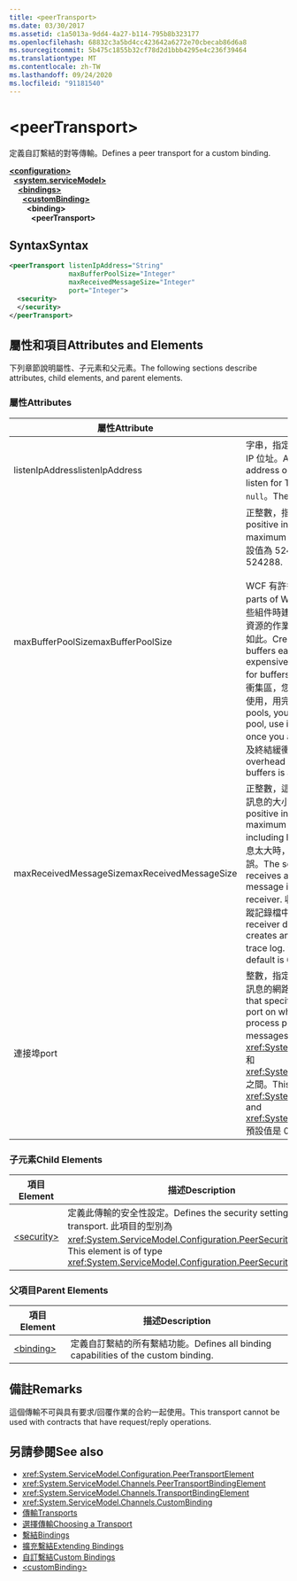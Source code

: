 ```yaml
---
title: <peerTransport>
ms.date: 03/30/2017
ms.assetid: c1a5013a-9dd4-4a27-b114-795b8b323177
ms.openlocfilehash: 68832c3a5bd4cc423642a6272e70cbecab86d6a8
ms.sourcegitcommit: 5b475c1855b32cf78d2d1bbb4295e4c236f39464
ms.translationtype: MT
ms.contentlocale: zh-TW
ms.lasthandoff: 09/24/2020
ms.locfileid: "91181540"
---
```

# \<peerTransport>

<span data-ttu-id="fe4c2-101">定義自訂繫結的對等傳輸。</span><span class="sxs-lookup"><span data-stu-id="fe4c2-101">Defines a peer transport for a custom binding.</span></span>  
  
[**\<configuration>**](../configuration-element.md)\
&nbsp;&nbsp;[**\<system.serviceModel>**](system-servicemodel.md)\
&nbsp;&nbsp;&nbsp;&nbsp;[**\<bindings>**](bindings.md)\
&nbsp;&nbsp;&nbsp;&nbsp;&nbsp;&nbsp;[**\<customBinding>**](custombinding.md)\
&nbsp;&nbsp;&nbsp;&nbsp;&nbsp;&nbsp;&nbsp;&nbsp;**\<binding>**\
&nbsp;&nbsp;&nbsp;&nbsp;&nbsp;&nbsp;&nbsp;&nbsp;&nbsp;&nbsp;**\<peerTransport>**  
  
## <a name="syntax"></a><span data-ttu-id="fe4c2-102">Syntax</span><span class="sxs-lookup"><span data-stu-id="fe4c2-102">Syntax</span></span>  
  
```xml  
<peerTransport listenIpAddress="String"
               maxBufferPoolSize="Integer"
               maxReceivedMessageSize="Integer"
               port="Integer">
  <security>
  </security>
</peerTransport>
```  
  
## <a name="attributes-and-elements"></a><span data-ttu-id="fe4c2-103">屬性和項目</span><span class="sxs-lookup"><span data-stu-id="fe4c2-103">Attributes and Elements</span></span>  

 <span data-ttu-id="fe4c2-104">下列章節說明屬性、子元素和父元素。</span><span class="sxs-lookup"><span data-stu-id="fe4c2-104">The following sections describe attributes, child elements, and parent elements.</span></span>  
  
### <a name="attributes"></a><span data-ttu-id="fe4c2-105">屬性</span><span class="sxs-lookup"><span data-stu-id="fe4c2-105">Attributes</span></span>  
  
|<span data-ttu-id="fe4c2-106">屬性</span><span class="sxs-lookup"><span data-stu-id="fe4c2-106">Attribute</span></span>|<span data-ttu-id="fe4c2-107">描述</span><span class="sxs-lookup"><span data-stu-id="fe4c2-107">Description</span></span>|  
|---------------|-----------------|  
|<span data-ttu-id="fe4c2-108">listenIpAddress</span><span class="sxs-lookup"><span data-stu-id="fe4c2-108">listenIpAddress</span></span>|<span data-ttu-id="fe4c2-109">字串，指定對等節點接聽 TCP 訊息的 IP 位址。</span><span class="sxs-lookup"><span data-stu-id="fe4c2-109">A string that specifies an IP address on which the peer node will listen for TCP messages.</span></span> <span data-ttu-id="fe4c2-110">預設值為 `null`。</span><span class="sxs-lookup"><span data-stu-id="fe4c2-110">The default is `null`.</span></span>|  
|<span data-ttu-id="fe4c2-111">maxBufferPoolSize</span><span class="sxs-lookup"><span data-stu-id="fe4c2-111">maxBufferPoolSize</span></span>|<span data-ttu-id="fe4c2-112">正整數，指定緩衝集區的大小上限。</span><span class="sxs-lookup"><span data-stu-id="fe4c2-112">A positive integer that specifies the maximum size of the buffer pool.</span></span> <span data-ttu-id="fe4c2-113">預設值為 524288。</span><span class="sxs-lookup"><span data-stu-id="fe4c2-113">The default is 524288.</span></span><br /><br /> <span data-ttu-id="fe4c2-114">WCF 有許多組件會使用緩衝區。</span><span class="sxs-lookup"><span data-stu-id="fe4c2-114">Many parts of WCF use buffers.</span></span> <span data-ttu-id="fe4c2-115">每次使用這些組件時建立並終結緩衝區是高度耗費資源的作業，回收緩衝區的記憶體也是如此。</span><span class="sxs-lookup"><span data-stu-id="fe4c2-115">Creating and destroying buffers each time they are used is expensive, and garbage collection for buffers is also expensive.</span></span> <span data-ttu-id="fe4c2-116">有了緩衝集區，您就可以從集區取出緩衝區來使用，用完後再還給集區，</span><span class="sxs-lookup"><span data-stu-id="fe4c2-116">With buffer pools, you can take a buffer from the pool, use it, and return it to the pool once you are done.</span></span> <span data-ttu-id="fe4c2-117">因此可以避免建立及終結緩衝區的負荷。</span><span class="sxs-lookup"><span data-stu-id="fe4c2-117">Thus the overhead in creating and destroying buffers is avoided.</span></span>|  
|<span data-ttu-id="fe4c2-118">maxReceivedMessageSize</span><span class="sxs-lookup"><span data-stu-id="fe4c2-118">maxReceivedMessageSize</span></span>|<span data-ttu-id="fe4c2-119">正整數，這個正整數會定義包含標頭之訊息的大小上限 (以位元組為單位)。</span><span class="sxs-lookup"><span data-stu-id="fe4c2-119">A positive integer that defines the maximum message size in bytes including headers.</span></span> <span data-ttu-id="fe4c2-120">當對收件者而言訊息太大時，寄件者便會收到 SOAP 錯誤。</span><span class="sxs-lookup"><span data-stu-id="fe4c2-120">The sender of a message receives a SOAP fault when the message is too large for the receiver.</span></span> <span data-ttu-id="fe4c2-121">收件者會捨棄訊息，然後在追蹤記錄檔中建立此事件的項目。</span><span class="sxs-lookup"><span data-stu-id="fe4c2-121">The receiver drops the message and creates an entry of the event in the trace log.</span></span> <span data-ttu-id="fe4c2-122">預設值為 65536。</span><span class="sxs-lookup"><span data-stu-id="fe4c2-122">The default is 65536.</span></span>|  
|<span data-ttu-id="fe4c2-123">連接埠</span><span class="sxs-lookup"><span data-stu-id="fe4c2-123">port</span></span>|<span data-ttu-id="fe4c2-124">整數，指定這個繫結處理對等通道 TCP 訊息的網路介面連接埠。</span><span class="sxs-lookup"><span data-stu-id="fe4c2-124">An integer that specifies the network interface port on which this binding will process peer channel TCP messages.</span></span> <span data-ttu-id="fe4c2-125">這個值必須介於 <xref:System.Net.IPEndPoint.MinPort> 和 <xref:System.Net.IPEndPoint.MaxPort> 之間。</span><span class="sxs-lookup"><span data-stu-id="fe4c2-125">This value must be between <xref:System.Net.IPEndPoint.MinPort> and <xref:System.Net.IPEndPoint.MaxPort>.</span></span> <span data-ttu-id="fe4c2-126">預設值是 0。</span><span class="sxs-lookup"><span data-stu-id="fe4c2-126">The default is 0.</span></span>|  
  
### <a name="child-elements"></a><span data-ttu-id="fe4c2-127">子元素</span><span class="sxs-lookup"><span data-stu-id="fe4c2-127">Child Elements</span></span>  
  
|<span data-ttu-id="fe4c2-128">項目</span><span class="sxs-lookup"><span data-stu-id="fe4c2-128">Element</span></span>|<span data-ttu-id="fe4c2-129">描述</span><span class="sxs-lookup"><span data-stu-id="fe4c2-129">Description</span></span>|  
|-------------|-----------------|  
|[\<security>](security-of-peertransport.md)|<span data-ttu-id="fe4c2-130">定義此傳輸的安全性設定。</span><span class="sxs-lookup"><span data-stu-id="fe4c2-130">Defines the security settings for this transport.</span></span> <span data-ttu-id="fe4c2-131">此項目的型別為 <xref:System.ServiceModel.Configuration.PeerSecurityElement>。</span><span class="sxs-lookup"><span data-stu-id="fe4c2-131">This element is of type <xref:System.ServiceModel.Configuration.PeerSecurityElement>.</span></span>|  
  
### <a name="parent-elements"></a><span data-ttu-id="fe4c2-132">父項目</span><span class="sxs-lookup"><span data-stu-id="fe4c2-132">Parent Elements</span></span>  
  
|<span data-ttu-id="fe4c2-133">項目</span><span class="sxs-lookup"><span data-stu-id="fe4c2-133">Element</span></span>|<span data-ttu-id="fe4c2-134">描述</span><span class="sxs-lookup"><span data-stu-id="fe4c2-134">Description</span></span>|  
|-------------|-----------------|  
|[\<binding>](bindings.md)|<span data-ttu-id="fe4c2-135">定義自訂繫結的所有繫結功能。</span><span class="sxs-lookup"><span data-stu-id="fe4c2-135">Defines all binding capabilities of the custom binding.</span></span>|  
  
## <a name="remarks"></a><span data-ttu-id="fe4c2-136">備註</span><span class="sxs-lookup"><span data-stu-id="fe4c2-136">Remarks</span></span>  

 <span data-ttu-id="fe4c2-137">這個傳輸不可與具有要求/回覆作業的合約一起使用。</span><span class="sxs-lookup"><span data-stu-id="fe4c2-137">This transport cannot be used with contracts that have request/reply operations.</span></span>  
  
## <a name="see-also"></a><span data-ttu-id="fe4c2-138">另請參閱</span><span class="sxs-lookup"><span data-stu-id="fe4c2-138">See also</span></span>

- <xref:System.ServiceModel.Configuration.PeerTransportElement>
- <xref:System.ServiceModel.Channels.PeerTransportBindingElement>
- <xref:System.ServiceModel.Channels.TransportBindingElement>
- <xref:System.ServiceModel.Channels.CustomBinding>
- [<span data-ttu-id="fe4c2-139">傳輸</span><span class="sxs-lookup"><span data-stu-id="fe4c2-139">Transports</span></span>](../../../wcf/feature-details/transports.md)
- [<span data-ttu-id="fe4c2-140">選擇傳輸</span><span class="sxs-lookup"><span data-stu-id="fe4c2-140">Choosing a Transport</span></span>](../../../wcf/feature-details/choosing-a-transport.md)
- [<span data-ttu-id="fe4c2-141">繫結</span><span class="sxs-lookup"><span data-stu-id="fe4c2-141">Bindings</span></span>](../../../wcf/bindings.md)
- [<span data-ttu-id="fe4c2-142">擴充繫結</span><span class="sxs-lookup"><span data-stu-id="fe4c2-142">Extending Bindings</span></span>](../../../wcf/extending/extending-bindings.md)
- [<span data-ttu-id="fe4c2-143">自訂繫結</span><span class="sxs-lookup"><span data-stu-id="fe4c2-143">Custom Bindings</span></span>](../../../wcf/extending/custom-bindings.md)
- [\<customBinding>](custombinding.md)
